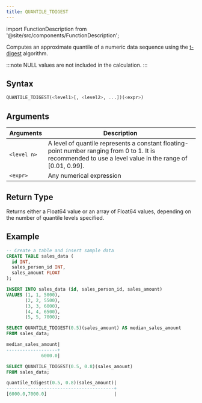 ```yaml
---
title: QUANTILE_TDIGEST
---
```

import FunctionDescription from '@site/src/components/FunctionDescription';

<FunctionDescription description="Introduced or updated: v1.2.41"/>

Computes an approximate quantile of a numeric data sequence using the [t-digest](https://github.com/tdunning/t-digest/blob/master/docs/t-digest-paper/histo.pdf) algorithm.

:::note
NULL values are not included in the calculation.
:::

## Syntax

```sql
QUANTILE_TDIGEST(<level1>[, <level2>, ...])(<expr>)
```

## Arguments

| Arguments   | Description                                                                                                                                     |
|-------------|-------------------------------------------------------------------------------------------------------------------------------------------------|
| `<level n>` | A level of quantile represents a constant floating-point number ranging from 0 to 1. It is recommended to use a level value in the range of [0.01, 0.99].   |
| `<expr>`    | Any numerical expression                                                                                                                        |

## Return Type

Returns either a Float64 value or an array of Float64 values, depending on the number of quantile levels specified.

## Example

```sql
-- Create a table and insert sample data
CREATE TABLE sales_data (
  id INT,
  sales_person_id INT,
  sales_amount FLOAT
);

INSERT INTO sales_data (id, sales_person_id, sales_amount)
VALUES (1, 1, 5000),
       (2, 2, 5500),
       (3, 3, 6000),
       (4, 4, 6500),
       (5, 5, 7000);

SELECT QUANTILE_TDIGEST(0.5)(sales_amount) AS median_sales_amount
FROM sales_data;

median_sales_amount|
-------------------+
             6000.0|

SELECT QUANTILE_TDIGEST(0.5, 0.8)(sales_amount)
FROM sales_data;

quantile_tdigest(0.5, 0.8)(sales_amount)|
----------------------------------------+
[6000.0,7000.0]                         |
```